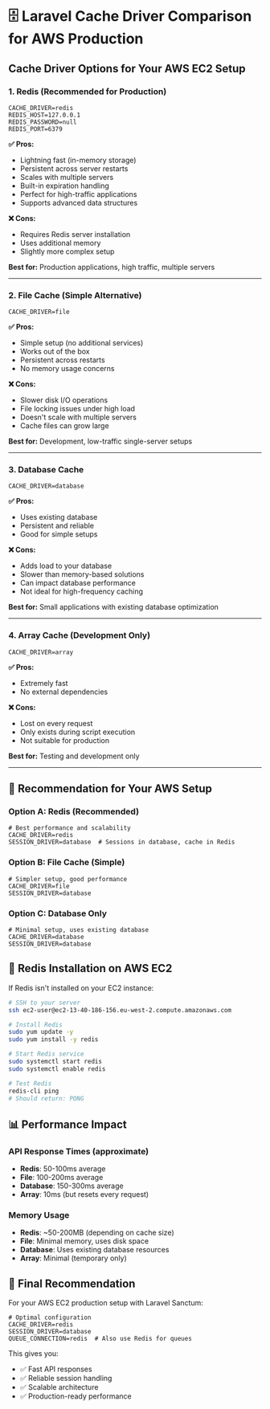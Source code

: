 # 🗄️ Laravel Cache Driver Comparison for AWS Production

## Cache Driver Options for Your AWS EC2 Setup

### 1. **Redis (Recommended for Production)**
```env
CACHE_DRIVER=redis
REDIS_HOST=127.0.0.1
REDIS_PASSWORD=null
REDIS_PORT=6379
```

**✅ Pros:**
- Lightning fast (in-memory storage)
- Persistent across server restarts
- Scales with multiple servers
- Built-in expiration handling
- Perfect for high-traffic applications
- Supports advanced data structures

**❌ Cons:**
- Requires Redis server installation
- Uses additional memory
- Slightly more complex setup

**Best for:** Production applications, high traffic, multiple servers

---

### 2. **File Cache (Simple Alternative)**
```env
CACHE_DRIVER=file
```

**✅ Pros:**
- Simple setup (no additional services)
- Works out of the box
- Persistent across restarts
- No memory usage concerns

**❌ Cons:**
- Slower disk I/O operations
- File locking issues under high load
- Doesn't scale with multiple servers
- Cache files can grow large

**Best for:** Development, low-traffic single-server setups

---

### 3. **Database Cache**
```env
CACHE_DRIVER=database
```

**✅ Pros:**
- Uses existing database
- Persistent and reliable
- Good for simple setups

**❌ Cons:**
- Adds load to your database
- Slower than memory-based solutions
- Can impact database performance
- Not ideal for high-frequency caching

**Best for:** Small applications with existing database optimization

---

### 4. **Array Cache (Development Only)**
```env
CACHE_DRIVER=array
```

**✅ Pros:**
- Extremely fast
- No external dependencies

**❌ Cons:**
- Lost on every request
- Only exists during script execution
- Not suitable for production

**Best for:** Testing and development only

---

## 🎯 Recommendation for Your AWS Setup

### **Option A: Redis (Recommended)**
```env
# Best performance and scalability
CACHE_DRIVER=redis
SESSION_DRIVER=database  # Sessions in database, cache in Redis
```

### **Option B: File Cache (Simple)**
```env
# Simpler setup, good performance
CACHE_DRIVER=file
SESSION_DRIVER=database
```

### **Option C: Database Only**
```env
# Minimal setup, uses existing database
CACHE_DRIVER=database
SESSION_DRIVER=database
```

## 🔧 Redis Installation on AWS EC2

If Redis isn't installed on your EC2 instance:

```bash
# SSH to your server
ssh ec2-user@ec2-13-40-186-156.eu-west-2.compute.amazonaws.com

# Install Redis
sudo yum update -y
sudo yum install -y redis

# Start Redis service
sudo systemctl start redis
sudo systemctl enable redis

# Test Redis
redis-cli ping
# Should return: PONG
```

## 📊 Performance Impact

### **API Response Times (approximate)**
- **Redis**: 50-100ms average
- **File**: 100-200ms average  
- **Database**: 150-300ms average
- **Array**: 10ms (but resets every request)

### **Memory Usage**
- **Redis**: ~50-200MB (depending on cache size)
- **File**: Minimal memory, uses disk space
- **Database**: Uses existing database resources
- **Array**: Minimal (temporary only)

## 🎯 Final Recommendation

For your AWS EC2 production setup with Laravel Sanctum:

```env
# Optimal configuration
CACHE_DRIVER=redis
SESSION_DRIVER=database
QUEUE_CONNECTION=redis  # Also use Redis for queues
```

This gives you:
- ✅ Fast API responses
- ✅ Reliable session handling
- ✅ Scalable architecture
- ✅ Production-ready performance
